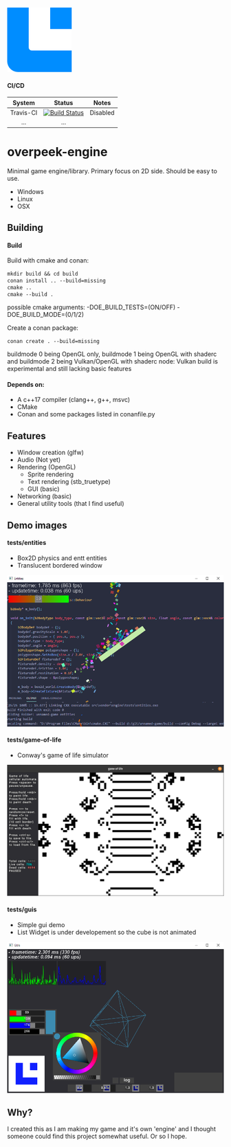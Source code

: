 ![Logo](/.github/oe_logo.png)

#### CI/CD
|System         |Status                                                                                                                             |Notes   |
|:-------------:|:---------------------------------------------------------------------------------------------------------------------------------:|:------:|
|Travis-CI      |[![Build Status](https://travis-ci.com/Overpeek/overpeek-engine.svg?branch=master)](https://travis-ci.com/Overpeek/overpeek-engine)|Disabled|
|...            |...                                                                                                                                |        |
# overpeek-engine
Minimal game engine/library.
Primary focus on 2D side.
Should be easy to use.
 - Windows
 - Linux
 - OSX


## Building
#### Build

Build with cmake and conan:
```
mkdir build && cd build
conan install .. --build=missing
cmake ..
cmake --build .
```
possible cmake arguments:
-DOE_BUILD_TESTS=(ON/OFF)
-DOE_BUILD_MODE=(0/1/2)


Create a conan package:
```
conan create . --build=missing
```




buildmode 0 being OpenGL only,
buildmode 1 being OpenGL with shaderc and
buildmode 2 being Vulkan/OpenGL with shaderc
node: Vulkan build is experimental and still lacking basic features

#### Depends on:
- A c++17 compiler (clang++, g++, msvc)
- CMake
- Conan and some packages listed in conanfile.py


## Features
- Window creation (glfw) 
- Audio (Not yet)
- Rendering (OpenGL)
    - Sprite rendering
    - Text rendering (stb_truetype) 
    - GUI (basic)
- Networking (basic)
- General utility tools (that I find useful)


## Demo images
#### tests/entities
- Box2D physics and entt entities
- Translucent bordered window

![entities](/.github/tests/entities.png)

#### tests/game-of-life
- Conway's game of life simulator

![gol](/.github/tests/gol.png)

#### tests/guis
- Simple gui demo
- List Widget is under developement so the cube is not animated

![guis](/.github/tests/guis.png)


## Why?
I created this as I am making my game and it's own 'engine' and I thought someone could find this project somewhat useful. Or so I hope.
